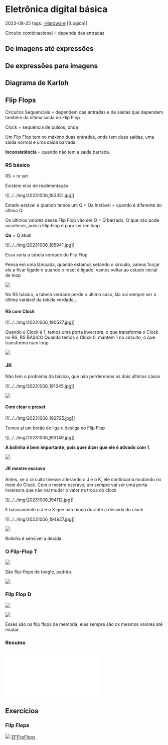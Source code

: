 # Eletrônica digital básica
2023-08-25
tags: [-Hardware](-Hardware.md) [[Lógica]]

Circuito combinacional = depende das entradas

## De imagens até expressões

## De expressões para imagens

## Diagrama de Karloh 


## Flip Flops

Circuitos Sequenciais = dependem das entradas e de saídas que dependem também da última saída do Flip Flop

Clock = sequência de pulsos, onda

Um Flip Flop tem no máximo duas entradas, onde tem duas saídas, uma saída normal e uma saída barrada.

**Inconsistência** = quando não tem a saída barrada.

### RS básico

RS = re set

Existem elos de realimentação:

![[../../img/20231006_183351.jpg]]

Estado estável é quando temos um Q = Qa
Instável = quando é diferente do último Q

Os últimos valores desse Flip Flop vão ser Q = Q barrado. O que não pode acontecer, pois o Flip Flop é para ser um loop.

**Qa** = Q atual

![[../../img/20231006_185941.jpg]]

Essa seria a tabela verdade do Flip Flop 

Pensa em uma lâmpada, quando estamos setando o circuito, vamos forçar ele a ficar ligado e quando o reset é ligado, vamos voltar ao estado inicial de loop

![](../../img/RSBásico.png)

No RS básico, a tabela verdade perde o último caso, Qa vai sempre ser a última variável da tabela verdade...

#### RS com Clock

![[../../img/20231006_190527.jpg]]

Quando o Clock é 1, temos uma porta inversora, o que transforma o Clock no RS, RS BÁSICO 
Quando temos o Clock 0, mantém 1 no circuito, o que transforma num loop

![](../../img/RSCOmCLock.png)

### JK

Não tem o problema do básico, que não perderemos os dois últimos casos

![[../../img/20231006_191645.jpg]]

![](../../img/JK%20básico.png)

#### Com clear e preset

![[../../img/20231006_192725.jpg]]

Temos aí um botão de liga e desliga no Flip Flop

![[../../img/20231006_193149.jpg]]

**A bolinha é bem importante, pois quer dizer que ele é ativado com 1**.

![](../../img/JKCR.png)

#### JK mestre escravo

Antes, se o circuito tivesse alterando o J e o K, ele continuaria mudando no meio do Clock. Com o mestre escravo, um sempre vai ser uma porta inversora que não vai mudar o valor na troca do clock 

![[../../img/20231006_194112.jpg]]

É basicamente o J e o K que não muda durante a descida do clock

![[../../img/20231006_194927.jpg]]

![](../../img/JK%20Mestre-Escravo.png)

Bolinha é sensível a decida

### O Flip-Flop T 

![](../../img/Pasted%20image%2020231020112304.png)


São flip-flops de toogle, padrão. 

![](../../img/FlipFLopT.png)

### Flip Flop D

![](../../img/Pasted%20image%2020231020112406.png)

![](../../img/FlipFlopD.png)

Esses são os flip flops de memória, eles sempre são os mesmos valores até mudar.

### Resumo

![FlipFlops](img/FlipFlops.md)

## Exercícios

### Flip Flops

![](../../img/FixaçãoFlipFlops.png)
[EFFlipFlops](img/EFFlipFlops.md)
